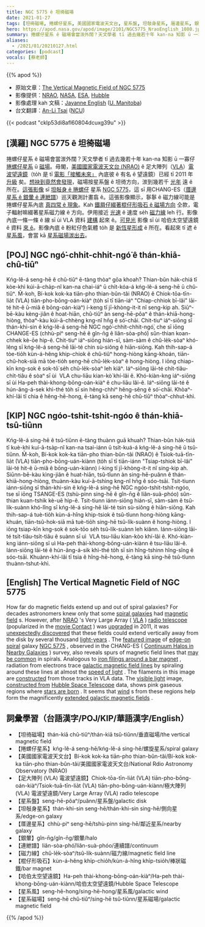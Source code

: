 ```yaml
---
title: NGC 5775 ê 坦徛磁場
date: 2021-01-27
tags: [坦徛磁場, 捲螺仔星系, 美國國家電波天文台, 星系盤, 坦敧身星系, 厝邊星系, 銀暈, 連紲譜, 磁力線, 棍仔形吸石, 哈伯太空望遠鏡, 星系風, 星系磁場]
hero: https://apod.nasa.gov/apod/image/2101/NGC5775_NraoEnglish_1080.jpg
summary: 捲螺仔星系 ê 磁場會當湠外闊？天文學者 tī 過去幾若十年 kan-na 知影 ū 一寡仔捲螺仔星系。
aliases:
  - /2021/01/20210127.html
categories: [podcast]
vocals: [蔡老師]
---
```


{{% apod %}}

- 原始文章：[The Vertical Magnetic Field of NGC 5775](https://apod.nasa.gov/apod/ap210127.html)
- 影像提供：[NRAO](https://public.nrao.edu/), [NASA](https://www.nasa.gov/), [ESA](https://www.esa.int/), [Hubble](https://www.nasa.gov/mission_pages/hubble/about)
- 影像處理 kah 文稿：[Jayanne English](http://www2.physics.umanitoba.ca/u/english/) ([U. Manitoba](https://sci.umanitoba.ca/physics-astronomy/))
- 台文翻譯：[An-Li Tsai](mailto:thianbun.taigi@gmail.com) ([NCU](https://www.astro.ncu.edu.tw))

{{< podcast "cklp53di8afl60804dcuxg39u" >}}

## [漢羅] NGC 5775 ê 坦徛磁場

捲螺仔星系 ê 磁場會當湠外闊？天文學者 tī 過去幾若十年 kan-na 知影 ū 一寡仔 [捲螺仔星系](https://en.wikipedia.org/wiki/Spiral_galaxy) ū [磁場](https://en.wikipedia.org/wiki/Magnetic_field)。毋閣，[美國國家電波天文台 (NRAO)](https://public.nrao.edu/) ê 足大陣列（[VLA](https://apod.nasa.gov/apod/ap060514.html)）[電波望遠鏡](https://en.wikipedia.org/wiki/Radio_telescope)（to̍h 是 tī [電影「接觸未來」](https://en.wikipedia.org/wiki/Contact_(1997_American_film)) 內底彼 ê 有名 ê 望遠鏡）已經 tī 2011 年 [升級](https://science.nrao.edu/facilities/vla/docs/manuals/oss2013B/intro/project) 矣。[想袂到竟然會發現](https://i.imgur.com/MwLMgEJ.jpeg)，磁場按星系盤 ê 坦徛方向，湠到幾若千 [光年](https://spaceplace.nasa.gov/light-year/en/) 遠 ê 所在。[這張影像](https://public.nrao.edu/news/2020-image-contest-winners/) sī [坦敧身 ê 捲螺仔](https://apod.nasa.gov/apod/ap100225.html) 星系 [NGC 5775](https://en.wikipedia.org/wiki/NGC_5775)，這 sī 用CHANG-ES（[厝邊星系 ê 銀暈 ê 連紲譜](https://www.queensu.ca/changes/)）巡天觀測計畫翕 ê。這張影像顯示，鬖鬖 ê 磁力線可能是捲螺仔星系內底 [真四常 ê 現象](https://www.queensu.ca/changes/press-releases/)。Kah [鐵屑仔綴著棍仔形吸石 ê 磁場方向](https://youtu.be/tfiebTsJDno) 仝款，電子輻射嘛綴著星系磁力線 ê 方向。伊用接近 [光速](https://youtu.be/nQUwHdSAhmw) ê 速度 se̍h [磁力線](https://apod.tw/daily/20210120/) leh 行。影像內底一條一條 ê 線 sī ùi VLA 資料 [建構](https://illuminateduniverse.org/2021/01/27/the-yin-and-yang-of-the-visible-and-invisible-in-spiral-galaxies/) 起來 ê。[可見光](https://science.nasa.gov/ems/09_visiblelight) 影像 sī ùi 哈伯太空望遠鏡 ê 資料 [來 ê](https://sites.google.com/site/jayannescosmicportfolio/)。影像內底 ê 粉紅仔色氣體 to̍h 是 [新恆星形成](https://science.nasa.gov/astrophysics/focus-areas/how-do-stars-form-and-evolve) ê 所在。看起來 tī 遮 ê [星系風](https://apod.nasa.gov/apod/ap190723.html)，會當 kā [星系磁場湠出去](https://ui.adsabs.harvard.edu/abs/2020A%26A...639A.112K/abstract)。

## [POJ] NGC ngó͘-chhit-chhit-ngó͘ ê thán-khiā-chû-tiûⁿ

Kńg-lê-á seng-hē ê chû-tiûⁿ ē-tàng thòaⁿ gōa khoah? Thian-bûn ha̍k-chiá tī kòe-khì kúi-ā-cha̍p-nî kan-na chai-iáⁿ ū chi̍t-kóa-á kńg-lê-á seng-hē ū chû-tiûⁿ. M̄-koh, Bí-kok kok-ka tiān-pho thian-bûn-tâi (NRAO) ê Chiok-tōa-tīn-lia̍t (VLA) tiān-pho-bōng-oán-kiàⁿ (to̍h sī tī tiān-iáⁿ "Chiap-chhiok bī-lâi" lāi-té hit-ê ū-miâ ê bōng-oán-kiàⁿ) í-keng tī jī-khòng-it-it nî seng-kip ah. Siūⁿ-bē-kàu kèng-jiân ê hoat-hiān, chû-tiûⁿ àn seng-hē-pôaⁿ ê thán-khiā-hong-hiòng, thòaⁿ-kàu kúi-ā-chhèng kng-nî hn̄g ê só͘-chāi. Chit-tiuⁿ iáⁿ-siōng sī thán-khi-sin ê kńg-lê-á seng-hē NGC ngó͘-chhit-chhit-ngó͘, che sī iōng CHANGE-ES (chhù-piⁿ seng-hē ê gîn-n̄g ê liân-sòa-phó͘) sûn-thian koan-chhek kè-ōe hip-ê. Chit-tiuⁿ iáⁿ-siōng hián-sī, sàm-sàm ê chû-le̍k-sòaⁿ khó-lêng sī kńg-lê-á seng-hē lāi-té chin sù-siông ê hiān-siōng. Kah thih-sap-á tòe-tio̍h kùn-á-hêng khip-chiok ê chû-tiûⁿ hong-hiòng kāng-khoán, tiān-chû-hok-siā mā tòe-tio̍h seng-hē chû-le̍k-sòaⁿ ê hong-hiòng. I iōng chiap-kīn kng-sok ê sok-tō͘ se̍h chû-le̍k-sòaⁿ leh kiâⁿ. Iáⁿ-siōng lāi-té chi̍t-tiâu-chi̍t-tiâu ê sòaⁿ sī ùi  VLA chu-liāu kian-kò͘ khí-lâi ê. Khó-kiàn-kng iáⁿ-siōng sī ùi Ha-peh thài-khong-bōng-oán-kiàⁿ ê chu-liāu lâi-ê. Iáⁿ-siōng lāi-té ê hún-âng-á-sek khì-thé to̍h sī sin hêng-chhiⁿ hêng-sêng ê só͘-chāi. Khòaⁿ-khí-lâi tī chia ê hêng-hē-hong, ē-tàng kā seng-hē chû-tiûⁿ thòaⁿ-chhut-khì.

## [KIP] NGC ngóo-tshit-tshit-ngóo ê thán-khiā-tsû-tiûnn

Kńg-lê-á sing-hē ê tsû-tiûnn ē-tàng thuànn guā khuah? Thian-bûn ha̍k-tsiá tī kuè-khì kuí-ā-tsa̍p-nî kan-na tsai-iánn ū tsi̍t-kuá-á kńg-lê-á sing-hē ū tsû-tiûnn. M̄-koh, Bí-kok kok-ka tiān-pho thian-bûn-tâi (NRAO) ê Tsiok-tuā-tīn-lia̍t (VLA) tiān-pho-bōng-uán-kiànn (to̍h sī tī tiān-iánn "Tsiap-tshiok bī-lâi" lāi-té hit-ê ū-miâ ê bōng-uán-kiànn) í-king tī jī-khòng-it-it nî sing-kip ah. Siūnn-bē-kàu kìng-jiân ê huat-hiān, tsû-tîunn àn sing-hē-puânn ê thán-khiā-hong-hiòng, thuànn-kàu kuí-ā-tshìng kng-nî hn̄g ê sóo-tsāi. Tsit-tiunn iánn-siōng sī thán-khi-sin ê kńg-lê-á sing-hē NGC ngóo-tshit-tshit-ngóo, tse sī iōng TSANGE-ES (tshù-pinn sing-hē ê gîn-n̄g ê liân-suà-phóo) sûn-thian kuan-tshik kè-uē hip-ê. Tsit-tiunn iánn-siōng hián-sī, sàm-sàm ê tsû-li̍k-suànn khó-lîng sī kńg-lê-á sing-hē lāi-té tsin sù-siông ê hiān-siōng. Kah thih-sap-á tuè-tio̍h kùn-á-hîng khip-tsiok ê tsû-tîunn hong-hiòng kāng-khuán, tiān-tsû-hok-siā mā tuè-tio̍h sing-hē tsû-li̍k-suànn ê hong-hiòng. I iōng tsiap-kīn kng-sok ê sok-tōo se̍h tsû-li̍k-suànn leh kiânn. Iánn-siōng lāi-té tsi̍t-tiâu-tsi̍t-tiâu ê suànn sī uì  VLA tsu-liāu kian-kòo khí-lâi ê. Khó-kiàn-kng iánn-siōng sī uì Ha-peh thài-khong-bōng-uán-kiànn ê tsu-liāu lâi-ê. Iánn-siōng lāi-té ê hún-âng-á-sik khì-thé to̍h sī sin hîng-tshinn hîng-sîng ê sóo-tsāi. Khuànn-khí-lâi tī tsia ê hîng-hē-hong, ē-tàng kā sing-hē tsû-tîunn thuànn-tshut-khì.

## [English] The Vertical Magnetic Field of NGC 5775 

How far do magnetic fields extend up and out of spiral galaxies? For decades astronomers knew only that some [spiral galaxies](https://en.wikipedia.org/wiki/Spiral_galaxy) had [magnetic field](https://en.wikipedia.org/wiki/Magnetic_field) s. However, after [NRAO](https://public.nrao.edu/) 's Very Large Array ( [VLA](https://apod.nasa.gov/apod/ap060514.html) ) [radio telescope](https://en.wikipedia.org/wiki/Radio_telescope) (popularized in the [movie Contact](https://en.wikipedia.org/wiki/Contact_(1997_American_film)) ) was [upgraded](https://science.nrao.edu/facilities/vla/docs/manuals/oss2013B/intro/project) in 2011, it was [unexpectedly discovered](https://i.imgur.com/MwLMgEJ.jpeg) that these fields could extend vertically away from the disk by several thousand [light-years](https://spaceplace.nasa.gov/light-year/en/) . The [featured image](https://public.nrao.edu/news/2020-image-contest-winners/) of [edge-on spiral](https://apod.nasa.gov/apod/ap100225.html) galaxy [NGC 5775](https://en.wikipedia.org/wiki/NGC_5775) , observed in the CHANG-ES ( [Continuum Halos in Nearby Galaxies](https://www.queensu.ca/changes/) ) survey, also reveals spurs of magnetic field lines that [may be common](https://www.queensu.ca/changes/press-releases/) in spirals. Analogous to [iron filings around a bar magnet](https://youtu.be/tfiebTsJDno) , radiation from electrons trace [galactic magnetic field lines](https://apod.nasa.gov/apod/ap210120.html) by spiraling around these lines at almost the [speed of light](https://youtu.be/nQUwHdSAhmw) . The filaments in this image are [constructed](https://illuminateduniverse.org/2021/01/27/the-yin-and-yang-of-the-visible-and-invisible-in-spiral-galaxies/) from those tracks in VLA data. The [visible light](https://science.nasa.gov/ems/09_visiblelight) image, [constructed from](https://sites.google.com/site/jayannescosmicportfolio/) [Hubble Space Telescope](https://www.nasa.gov/mission_pages/hubble/story/index.html) data, shows pink gaseous regions where [stars are born](https://science.nasa.gov/astrophysics/focus-areas/how-do-stars-form-and-evolve) . It seems that [wind](https://apod.nasa.gov/apod/ap190723.html) s from these regions help form the magnificently [extended galactic magnetic fields](https://ui.adsabs.harvard.edu/abs/2020A%26A...639A.112K/abstract) .

## 詞彙學習（台語漢字/POJ/KIP/華語漢字/English）

- 【坦徛磁場】thán-kiā chû-tiûⁿ/thán-kiā tsû-tiûnn/垂直磁場/the vertical magnetic field
- 【捲螺仔星系】kńg-lê-á seng-hē/kńg-lê-á sing-hē/螺旋星系/spiral galaxy
- 【美國國家電波天文台】Bí-kok kok-ka tiān-pho thian-bûn-tâi/Bí-kok kok-ka tiān-pho thian-bûn-tâi/美國國家電波天文台/National Rdio Astronomy Observatory (NRAO)
- 【足大陣列 (VLA) 電波望遠鏡】Chiok-tōa-tīn-lia̍t (VLA) tiān-pho-bōng-oán-kiàⁿ/Tsiok-tuā-tīn-lia̍t (VLA) tiān-pho-bōng-uán-kiànn/極大陣列 (VLA) 電波望遠鏡/Very Large Array (VLA) radio telescope
- 【星系盤】seng-hē-pôaⁿ/puânn/星系盤/galactic disk
- 【坦敧身星系】thán-khi-sin seng-hē/thán-khi-sin sing-hē/側向星系/edge-on galaxy
- 【厝邊星系】chhù-piⁿ seng-hē/tshù-pinn sing-hē/鄰近星系/nearby galaxy
- 【銀暈】gîn-n̄g/gîn-n̄g/銀暈/halo
- 【連紲譜】liân-sòa-phó͘/liân-suà-phóo/連續譜/continuum
- 【磁力線】chû-le̍k-sòaⁿ/tsû-li̍k-suànn/磁力線/magnetic field line
- 【棍仔形吸石】kùn-á-hêng khi̍p-chio̍h/kùn-á-hîng khi̍p-tsio̍h/棒狀磁鐵/bar magnet
- 【哈伯太空望遠鏡】Ha-peh thài-khong-bōng-oán-kiàⁿ/Ha-peh thài-khong-bōng-uán-kiànn/哈伯太空望遠鏡/Hubble Space Telescope
- 【星系風】seng-hē-hong/sing-hē-hong/星系風/galactic wind
- 【星系磁場】seng-hē chû-tiûⁿ/sing-hē tsû-tiûnn/星系磁場/galactic magnetic field

{{% /apod %}}
